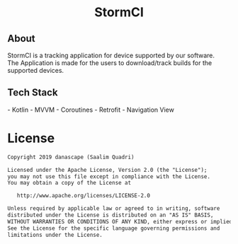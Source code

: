 <h1 align="center">StormCI</h1>

<p><h2>About</h2></p>
StormCI is a tracking application for device supported by our software. <br>
The Application is made for the users to download/track builds for the supported devices.

<p><h2>Tech Stack</h2></p>
- Kotlin
- MVVM
- Coroutines
- Retrofit
- Navigation View

# License
```xml
Copyright 2019 danascape (Saalim Quadri)

Licensed under the Apache License, Version 2.0 (the "License");
you may not use this file except in compliance with the License.
You may obtain a copy of the License at

   http://www.apache.org/licenses/LICENSE-2.0

Unless required by applicable law or agreed to in writing, software
distributed under the License is distributed on an "AS IS" BASIS,
WITHOUT WARRANTIES OR CONDITIONS OF ANY KIND, either express or implied.
See the License for the specific language governing permissions and
limitations under the License.
```